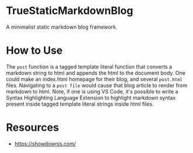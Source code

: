 # TrueStaticMarkdownBlog

A minimalist static markdown blog framework.

# How to Use

The `post` function is a tagged template literal function that converts a markdown string to html and appends the html to the document body. One could make an index.html homepage for their blog, and several `post.html` files. Navigating to a `post file` would cause that blog article to render from markdown to html. Note, if one is using VS Code, it's possible to write a Syntax Highlighting Language Extension to highlight markdown syntax present inside tagged template literal strings inside html files. 

# Resources

- https://showdownjs.com/
